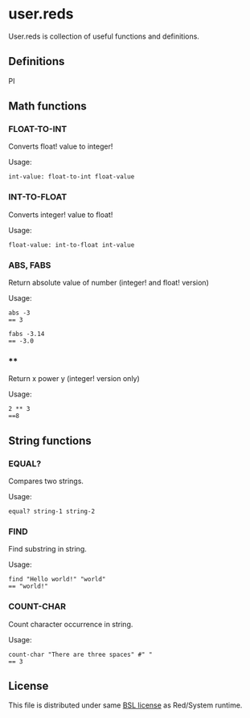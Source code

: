 # user.reds

User.reds is collection of useful functions and definitions.

## Definitions

PI

## Math functions

### FLOAT-TO-INT

Converts float! value to integer!

Usage:

	int-value: float-to-int float-value

### INT-TO-FLOAT

Converts integer! value to float!

Usage:

	float-value: int-to-float int-value
	
### ABS, FABS

Return absolute value of number (integer! and float! version)

Usage:

	abs -3
	== 3
	
	fabs -3.14
	== -3.0

### **

Return x power y (integer! version only)

Usage:

	2 ** 3
	==8

## String functions

### EQUAL?

Compares two strings.

Usage:

	equal? string-1 string-2

### FIND

Find substring in string.

Usage:

	find "Hello world!" "world"
	== "world!"

### COUNT-CHAR

Count character occurrence in string.

Usage: 

	count-char "There are three spaces" #" "
	== 3

## License

This file is distributed under same [BSL license](https://github.com/rebolek/user.reds/blob/master/BSL-license.txt) as Red/System runtime.